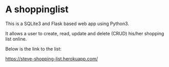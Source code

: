 # A shoppinglist

This is a SQLite3 and Flask based web app using Python3.

It allows a user to create, read, update and delete (CRUD) his/her shopping list online.

Below is the link to the list:

https://steve-shopping-list.herokuapp.com/

